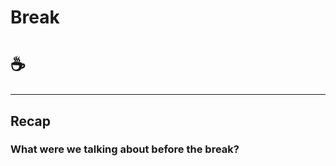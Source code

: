 <!-- .slide: data-background="#8B3536" -->
# Break

# &#9749; <!-- .element style="font-size: 5em"-->

___

## Recap

### What were we talking about before the break?